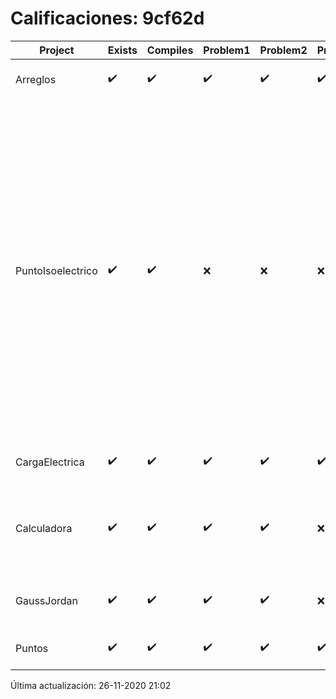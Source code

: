 # Calificaciones: 9cf62d
|Project|Exists|Compiles|Problem1|Problem2|Problem3|Extra|Grade|CommitHash|CommitDate|CheckDate|DueDate|Comments|
|-|-|-|-|-|-|-|-|-|-|-|-|-|
|Arreglos|✔️|✔️|✔️|✔️|✔️|✔️|10.0|1cbb6970e3e0606715ec0ba7a66e8581571c7353|22-10-2020 20:18:14|27-10-2020 22:19:36|22-10-2020 21:00:00|///|
|PuntoIsoelectrico|✔️|✔️|❌|❌|❌|❌|6.0|7595a26c4cb251e2304f33f36b2015cb1548ccbf|26-11-2020 20:55:11|26-11-2020 21:01:09|26-11-2020 21:00:00|No evalúa correctamente el punto isoeléctrico de la molécula/No evalúa correctamente el punto isoeléctrico de la molécula/No evalúa correctamente el punto isoeléctrico de la molécula/No evalúa correctamente el punto isoeléctrico si los pkas de los grupos no se dan en orden ascendente|
|CargaElectrica|✔️|✔️|✔️|✔️|✔️|✔️|10.0|2506d669a890380c282bf01d40e7d62409618195|19-11-2020 09:38:46|19-11-2020 21:01:46|19-11-2020 21:00:00|///|
|Calculadora|✔️|✔️|✔️|✔️|❌|❌|9.0|4436a98e69ba41732c4e3f5ed8a1ec2d42ca5233|08-10-2020 21:35:59|15-10-2020 21:23:40|15-10-2020 21:00:00|No implementa la operación división/No acepta números flotantes|
|GaussJordan|✔️|✔️|✔️|✔️|❌|✔️|10.0|223be315a44b20b3ba0b5b6bbcce93d62123803f|10-11-2020 08:44:15|10-11-2020 21:04:22|19-11-2020 21:00:00|//No avisa al usuario que el sistema no tiene solución/|
|Puntos|✔️|✔️|✔️|✔️|✔️|✔️|10.0|965c5452cdbc5a0c6ba6d9ffdf745076adde37b9|04-11-2020 19:45:28|04-11-2020 21:01:36|05-11-2020 21:00:00|///|

Última actualización: 26-11-2020 21:02